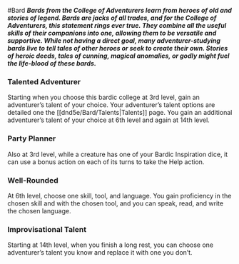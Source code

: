 #Bard
***Bards from the College of Adventurers learn from heroes of old and stories of legend. Bards are jacks of all trades, and for the College of Adventurers, this statement rings ever true. They combine all the useful skills of their companions into one, allowing them to be versatile and supportive. While not having a direct goal, many adventurer-studying bards live to tell tales of other heroes or seek to create their own. Stories of heroic deeds, tales of cunning, magical anomalies, or godly might fuel the life-blood of these bards.***

### Talented Adventurer
Starting when you choose this bardic college at 3rd level, gain an adventurer’s talent of your choice. Your adventurer’s talent options are detailed one the [[dnd5e/Bard/Talents\|Talents]] page. You gain an additional adventurer’s talent of your choice at 6th level and again at 14th level.

### Party Planner
Also at 3rd level, while a creature has one of your Bardic Inspiration dice, it can use a bonus action on each of its turns to take the Help action.

### Well-Rounded
At 6th level, choose one skill, tool, and language. You gain proficiency in the chosen skill and with the chosen tool, and you can speak, read, and write the chosen language.

### Improvisational Talent
Starting at 14th level, when you finish a long rest, you can choose one adventurer’s talent you know and replace it with one you don’t.